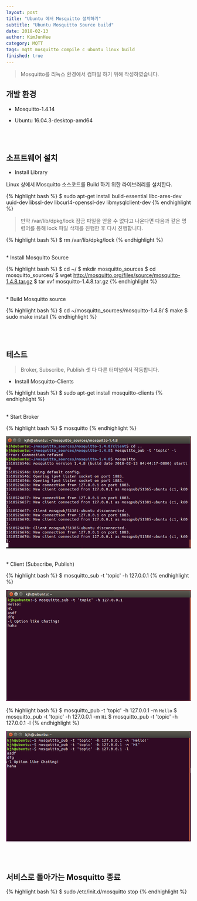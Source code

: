 ```yaml
---
layout: post
title: "Ubuntu 에서 Mosquitto 설치하기"
subtitle: "Ubuntu Mosquitto Source build"
date: 2018-02-13
author: KimJunHee
category: MQTT
tags: mqtt mosquitto compile c ubuntu linux build
finished: true
---
```


> Mosquitto를 리눅스 환경에서 컴파일 하기 위해 작성하였습니다.

## 개발 환경

* Mosquitto-1.4.14

* Ubuntu 16.04.3-desktop-amd64


<br/><br/>
## 소프트웨어 설치

* Install Library

Linux 상에서 Mosquitto 소스코드를 Build 하기 위한 라이브러리를 설치한다.

{% highlight bash %}
$ sudo apt-get install build-essential libc-ares-dev uuid-dev libssl-dev libcurl4-openssl-dev libmysqlclient-dev
{% endhighlight %}

> 만약 /var/lib/dpkg/lock 잠금 파일을 얻을 수 없다고 나온다면 다음과 같은 명령어를 통해 lock 파일 삭제를 진행한 후 다시 진행합니다.

{% highlight bash %}
$ rm /var/lib/dpkg/lock
{% endhighlight %}

<br/>
* Install Mosquitto Source

{% highlight bash %}
$ cd ~/
$ mkdir mosquitto_sources
$ cd mosquitto_sources/
$ wget http://mosquitto.org/files/source/mosquitto-1.4.8.tar.gz
$ tar xvf mosquitto-1.4.8.tar.gz
{% endhighlight %}

<br/>
* Build Mosquitto source

{% highlight bash %}
$ cd ~/mosquitto_sources/mosquitto-1.4.8/
$ make
$ sudo make install
{% endhighlight %}

<br/><br/>
## 테스트

> Broker, Subscribe, Publish 셋 다 다른 터미널에서 작동합니다.

* Install Mosquitto-Clients

{% highlight bash %}
$ sudo apt-get install mosquitto-clients
{% endhighlight %}

<br/>
* Start Broker

{% highlight bash %}
$ mosquitto
{% endhighlight %}

![MQTT](/img/mqtt/2/broker.png)

<br/>
* Client (Subscribe, Publish)

{% highlight bash %}
$ mosquitto_sub -t 'topic' -h 127.0.0.1
{% endhighlight %}

![MQTT](/img/mqtt/2/sub.png)

{% highlight bash %}
$ mosquitto_pub -t 'topic' -h 127.0.0.1 -m `Hello`
$ mosquitto_pub -t 'topic' -h 127.0.0.1 -m `Hi`
$ mosquitto_pub -t 'topic' -h 127.0.0.1 -l
{% endhighlight %}

![MQTT](/img/mqtt/2/pub.png)

<br/><br/>
## 서비스로 돌아가는 Mosquitto 종료

{% highlight bash %}
$ sudo /etc/init.d/mosquitto stop
{% endhighlight %}
